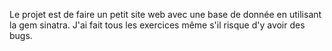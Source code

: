 Le projet est de faire un petit site web avec une base de donnée en utilisant la gem sinatra.
J'ai fait tous les exercices même s'il risque d'y avoir des bugs.
